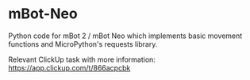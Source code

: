 # mBot-Neo
Python code for mBot 2 / mBot Neo which implements basic movement functions and MicroPython's requests library.

Relevant ClickUp task with more information: https://app.clickup.com/t/866acpcbk
